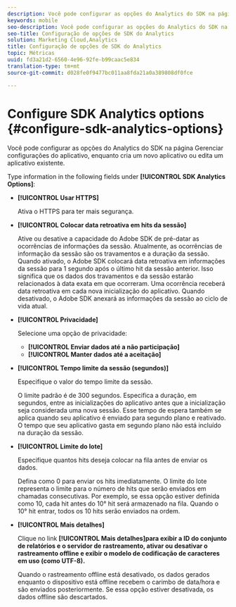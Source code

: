 ```yaml
---
description: Você pode configurar as opções do Analytics do SDK na página Gerenciar configurações do aplicativo, enquanto cria um novo aplicativo ou edita um aplicativo existente.
keywords: mobile
seo-description: Você pode configurar as opções do Analytics do SDK na página Gerenciar configurações do aplicativo, enquanto cria um novo aplicativo ou edita um aplicativo existente.
seo-title: Configuração de opções de SDK do Analytics
solution: Marketing Cloud,Analytics
title: Configuração de opções de SDK do Analytics
topic: Métricas
uuid: fd3a21d2-6560-4e96-92fe-b99caac5e834
translation-type: tm+mt
source-git-commit: d028fe0f9477bc011aa8fda21a0a389808df0fce

---
```



# Configure SDK Analytics options {#configure-sdk-analytics-options}

Você pode configurar as opções do Analytics do SDK na página Gerenciar configurações do aplicativo, enquanto cria um novo aplicativo ou edita um aplicativo existente.

Type information in the following fields under **[!UICONTROL SDK Analytics Options]**:

* **[!UICONTROL Usar HTTPS]**

   Ativa o HTTPS para ter mais segurança.

* **[!UICONTROL Colocar data retroativa em hits da sessão]**

   Ative ou desative a capacidade do Adobe SDK de pré-datar as ocorrências de informações da sessão. Atualmente, as ocorrências de informação da sessão são os travamentos e a duração da sessão. Quando ativado, o Adobe SDK colocará data retroativa em informações da sessão para 1 segundo após o último hit da sessão anterior. Isso significa que os dados dos travamentos e da sessão estarão relacionados à data exata em que ocorreram. Uma ocorrência receberá data retroativa em cada nova inicialização do aplicativo. Quando desativado, o Adobe SDK anexará as informações da sessão ao ciclo de vida atual.

* **[!UICONTROL Privacidade]**

   Selecione uma opção de privacidade:

   * **[!UICONTROL Enviar dados até a não participação]**
   * **[!UICONTROL Manter dados até a aceitação]**

* **[!UICONTROL Tempo limite da sessão (segundos)]**

   Especifique o valor do tempo limite da sessão.

   O limite padrão é de 300 segundos. Especifica a duração, em segundos, entre as inicializações do aplicativo antes que a inicialização seja considerada uma nova sessão. Esse tempo de espera também se aplica quando seu aplicativo é enviado para segundo plano e reativado. O tempo que seu aplicativo gasta em segundo plano não está incluído na duração da sessão.

* **[!UICONTROL Limite do lote]**

   Especifique quantos hits deseja colocar na fila antes de enviar os dados.

   Defina como 0 para enviar os hits imediatamente. O limite do lote representa o limite para o número de hits que serão enviados em chamadas consecutivas. Por exemplo, se essa opção estiver definida como 10, cada hit antes do 10° hit será armazenado na fila. Quando o 10° hit entrar, todos os 10 hits serão enviados na ordem.

* **[!UICONTROL Mais detalhes]**

   Clique no link **[!UICONTROL Mais detalhes]para exibir a ID do conjunto de relatórios e o servidor de rastreamento, ativar ou desativar o rastreamento offline e exibir o modelo de codificação de caracteres em uso (como UTF-8).**

   Quando o rastreamento offline está desativado, os dados gerados enquanto o dispositivo está offline recebem o carimbo de data/hora e são enviados posteriormente. Se essa opção estiver desativada, os dados offline são descartados.
